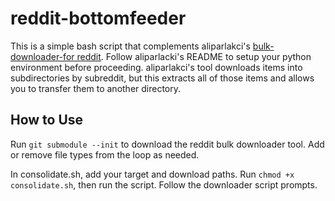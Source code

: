 # reddit-bottomfeeder
This is a simple bash script that complements aliparlakci's [bulk-downloader-for reddit](https://github.com/aliparlakci/bulk-downloader-for-reddit). Follow aliparlacki's README to setup your python environment before proceeding.
aliparlakci's tool downloads items into subdirectories by subreddit, but this extracts all of those items and allows you to transfer them to another directory.

## How to Use
Run `git submodule --init` to download the reddit bulk downloader tool.
Add or remove file types from the loop as needed.

In consolidate.sh, add your target and download paths.
Run `chmod +x consolidate.sh`, then run the script. Follow the downloader script prompts.
